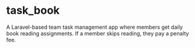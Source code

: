 # task_book
A Laravel-based team task management app where members get daily book reading assignments. If a member skips reading, they pay a penalty fee.
